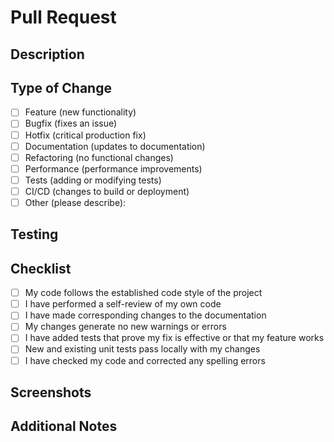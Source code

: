 # Pull Request

## Description
<!-- Provide a brief description of the changes in this PR -->

## Type of Change
<!-- Please select the relevant option -->

- [ ] Feature (new functionality)
- [ ] Bugfix (fixes an issue)
- [ ] Hotfix (critical production fix)
- [ ] Documentation (updates to documentation)
- [ ] Refactoring (no functional changes)
- [ ] Performance (performance improvements)
- [ ] Tests (adding or modifying tests)
- [ ] CI/CD (changes to build or deployment)
- [ ] Other (please describe):

## Testing
<!-- Describe how you tested these changes -->

## Checklist
<!-- Mark items that apply with an 'x' (no spaces between brackets) -->

- [ ] My code follows the established code style of the project
- [ ] I have performed a self-review of my own code
- [ ] I have made corresponding changes to the documentation
- [ ] My changes generate no new warnings or errors
- [ ] I have added tests that prove my fix is effective or that my feature works
- [ ] New and existing unit tests pass locally with my changes
- [ ] I have checked my code and corrected any spelling errors

## Screenshots
<!-- Add screenshots if applicable, or delete this section -->

## Additional Notes
<!-- Add any other information about the PR here -->